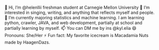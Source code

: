 👋 Hi, I’m @helenllii  freshman student at Carnegie Mellon University
👀 I’m interested in singing, writing, and anything that reflects myself and people.
🌱 I’m currently majoring statistics and machine learning. I am learning python, crawler, JAVA, and web development, partially at school and partially learning by myself.
📫 You can DM me by ins @kyl.elia
😄 Pronouns: She/Her
⚡ Fun fact: My favorite icecream is Macadamia Nuts made by HaagenDazs.

<!---
helenllii/helenllii is a ✨ special ✨ repository because its `README.md` (this file) appears on your GitHub profile.
You can click the Preview link to take a look at your changes.
--->
